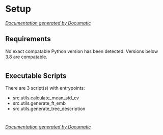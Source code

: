 # Setup

[_Documentation generated by Documatic_](https://www.documatic.com)

<!---Documatic-section-Requirements-start--->
## Requirements

No exact compatable Python version has been detected.
Versions below 3.8 are compatable.

# #
<!---Documatic-section-Requirements-end--->

<!---Documatic-section-Executable Scripts-start--->
## Executable Scripts

There are 3 script(s) with entrypoints:
* src.utils.calculate_mean_std_cv
* src.utils.generate_ft_emb
* src.utils.generate_tree_description

# #
<!---Documatic-section-Executable Scripts-end--->

[_Documentation generated by Documatic_](https://www.documatic.com)